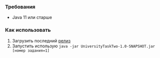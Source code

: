 ### Требования
 
 - Java 11 или старше

### Как использовать

 1. Загрузить последний [релиз](https://github.com/snezhniy/university-task-two/releases)
 2. Запустить использую `java -jar UniversityTaskTwo-1.0-SNAPSHOT.jar [номер задания=1]` 
